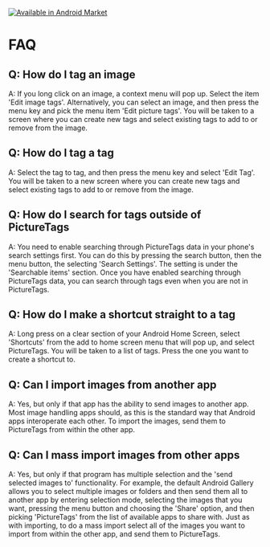 
<span class="cntr fl"><a href="http://market.android.com/details?id=net.flaviusb.picturetags" ><img src="http://www.android.com/images/brand/60_avail_market_logo2.png" alt="Available in Android Market" /></a></span>


FAQ
===

Q: How do I tag an image
------------------------

A: If you long click on an image, a context menu will pop up. Select the item 'Edit image tags'. Alternatively, you can select an image, and then press the menu key and pick the menu item 'Edit picture tags'. You will be taken to a screen where you can create new tags and select existing tags to add to or remove from the image.

Q: How do I tag a tag
---------------------

A: Select the tag to tag, and then press the menu key and select 'Edit Tag'. You will be taken to a new screen where you can create new tags and select existing tags to add to or remove from the image.

Q: How do I search for tags outside of PictureTags
--------------------------------------------------

A: You need to enable searching through PictureTags data in your phone's search settings first. You can do this by pressing the search button, then the menu button, the selecting 'Search Settings'. The setting is under the 'Searchable items' section. Once you have enabled searching through PictureTags data, you can search through tags even when you are not in PictureTags.

Q: How do I make a shortcut straight to a tag
---------------------------------------------

A: Long press on a clear section of your Android Home Screen, select 'Shortcuts' from the add to home screen menu that will pop up, and select PictureTags. You will be taken to a list of tags. Press the one you want to create a shortcut to.

Q: Can I import images from another app
----------------------------------------

A: Yes, but only if that app has the ability to send images to another app. Most image handling apps should, as this is the standard way that Android apps interoperate each other. To import the images, send them to PictureTags from within the other app.

Q: Can I mass import images from other apps
-------------------------------------------

A: Yes, but only if that program has multiple selection and the 'send selected images to' functionality. For example, the default Android Gallery allows you to select multiple images or folders and then send them all to another app by entering selection mode, selecting the images that you want, pressing the menu button and choosing the 'Share' option, and then picking 'PictureTags' from the list of available apps to share with. Just as with importing, to do a mass import select all of the images you want to import from within the other app, and send them to PictureTags.


